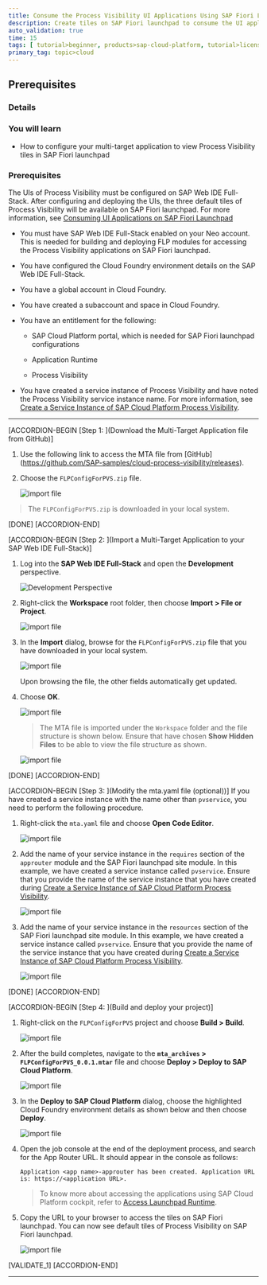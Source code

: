 ```yaml
---
title: Consume the Process Visibility UI Applications Using SAP Fiori Launchpad
description: Create tiles on SAP Fiori launchpad to consume the UI applications of Process Visibility.
auto_validation: true
time: 15
tags: [ tutorial>beginner, products>sap-cloud-platform, tutorial>license]
primary_tag: topic>cloud
---
```


## Prerequisites
### Details
### You will learn
- How to configure your multi-target application to view Process Visibility tiles in SAP Fiori launchpad

### Prerequisites
The UIs of Process Visibility must be configured on SAP Web IDE Full-Stack. After configuring and deploying the UIs, the three default tiles of Process Visibility will be available on SAP Fiori launchpad. For more information, see [Consuming UI Applications on SAP Fiori Launchpad](https://help.sap.com/viewer/62fd39fa3eae4046b23dba285e84bfd4/Cloud/en-US/27850a2be7834ccfa209a2a3aabd216e.html)

  - You must have SAP Web IDE Full-Stack enabled on your Neo account. This is needed for building and deploying FLP modules for accessing the Process Visibility applications on SAP Fiori launchpad.

  - You have configured the Cloud Foundry environment details on the SAP Web IDE Full-Stack.

  - You have a global account in Cloud Foundry.

  - You have created a subaccount and space in Cloud Foundry.

  - You have an entitlement for the following:

      - SAP Cloud Platform portal, which is needed for SAP Fiori launchpad configurations

      - Application Runtime

      - Process Visibility

  - You have created a service instance of Process Visibility and have noted the Process Visibility service instance name. For more information, see [Create a Service Instance of SAP Cloud Platform Process Visibility](cp-cf-processvisibility-setup-serviceinstance).

---

[ACCORDION-BEGIN [Step 1: ](Download the Multi-Target Application file from GitHub)]
1. Use the following link to access the MTA file from [GitHub] (https://github.com/SAP-samples/cloud-process-visibility/releases).

2. Choose the `FLPConfigForPVS.zip` file.

    ![import file](FLP-1.png)

>The `FLPConfigForPVS.zip` is downloaded in your local system.

[DONE]
[ACCORDION-END]

[ACCORDION-BEGIN [Step 2: ](Import a Multi-Target Application to your SAP Web IDE Full-Stack)]
1. Log into the **SAP Web IDE Full-Stack** and open the **Development** perspective.

    ![Development Perspective](FLP-step2-2.png)

2. Right-click the **Workspace** root folder, then choose **Import > File or Project**.

    ![import file](FLP-step2-3.png)

3. In the **Import** dialog, browse for the `FLPConfigForPVS.zip` file that you have downloaded in your local system.

    ![import file](FLP-step2-browse.png)

    Upon browsing the file, the other fields automatically get updated.

4. Choose **OK**.

    ![import file](FLP-step2-ok.png)

    >The MTA file is imported under the `Workspace` folder and the file structure is shown below. Ensure that have chosen **Show Hidden Files** to be able to view the file structure as shown.

    ![import file](FLP-step2-structure.png)

[DONE]
[ACCORDION-END]


[ACCORDION-BEGIN [Step 3: ](Modify the mta.yaml file (optional))]
If you have created a service instance with the name other than `pvservice`, you need to perform the following procedure.

1. Right-click the `mta.yaml` file and choose **Open Code Editor**.


    ![import file](FLP-step3-MTA1.png)

2. Add the name of your service instance in the `requires` section of the `approuter` module and the SAP Fiori launchpad site module. In this example, we have created a service instance called `pvservice`. Ensure that you provide the name of the service instance that you have created during [Create a Service Instance of SAP Cloud Platform Process Visibility](cp-cf-processvisibility-setup-serviceinstance).

    ![import file](FLP-step3-MTA2.png)

3. Add the name of your service instance in the `resources` section of the SAP Fiori launchpad site module. In this example, we have created a service instance called `pvservice`. Ensure that you provide the name of the service instance that you have created during [Create a Service Instance of SAP Cloud Platform Process Visibility](cp-cf-processvisibility-setup-serviceinstance).

    ![import file](FLP-step3-MTA3.png)


[DONE]
[ACCORDION-END]

[ACCORDION-BEGIN [Step 4: ](Build and deploy your project)]

1. Right-click on the `FLPConfigForPVS` project and choose **Build > Build**.

    ![import file](FLP-step4-build.png)

2. After the build completes, navigate to the **`mta_archives` > `FLPConfigForPVS_0.0.1.mtar`** file and choose **Deploy > Deploy to SAP Cloud Platform**.

    ![import file](FLP-step4-deploy1.png)

3. In the **Deploy to SAP Cloud Platform** dialog, choose the highlighted Cloud Foundry environment details as shown below and then choose **Deploy**.

    ![import file](FLP-step4-deploy2.png)

4. Open the job console at the end of the deployment process, and search for the App Router URL. It should appear in the console as follows:

    `Application <app name>-approuter has been created. Application URL is: https://<application URL>.`

    >To know more about accessing the applications using SAP Cloud Platform cockpit, refer to [Access Launchpad Runtime](https://help.sap.com/viewer/ad4b9f0b14b0458cad9bd27bf435637d/Cloud/en-US/4657960c8fab408eb84a575d267e1041.html).

5. Copy the URL to your browser to access the tiles on SAP Fiori launchpad. You can now see default tiles of Process Visibility on SAP Fiori launchpad.

    ![import file](FLP-step4-FLP3tiles.png)

[VALIDATE_1]
[ACCORDION-END]


---
